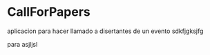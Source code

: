 # CallForPapers
aplicacion para hacer llamado a disertantes de un evento
sdkfjgksjfg


para asjljsl


